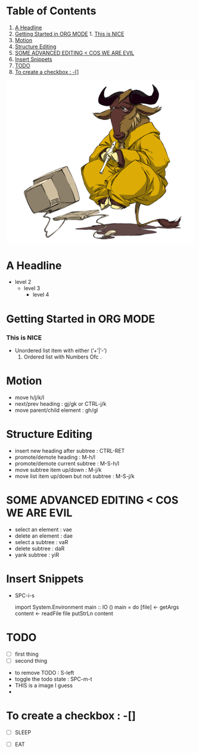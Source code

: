 
# Table of Contents

1.  [A Headline](#orgb32d4f2)
2.  [Getting Started in ORG MODE](#orgb67fb02)
        1.  [This is NICE](#org08769ac)
3.  [Motion](#orgf751d33)
4.  [Structure Editing](#org8746e83)
5.  [SOME ADVANCED EDITING < COS WE ARE EVIL](#orgf38bff2)
6.  [Insert Snippets](#org950f825)
7.  [TODO](#orgadbe94f)
8.  [To create a checkbox : -[]](#orgdd8bdb7)

![img](./meditate.png)


<a id="orgb32d4f2"></a>

# A Headline

-   level 2
    -   level 3
        -   level 4


<a id="orgb67fb02"></a>

# Getting Started in ORG MODE


<a id="org08769ac"></a>

### This is NICE

-   Unordered list item with either (&rsquo;+&rsquo;|&rsquo;-&rsquo;)
    1.  Ordered list with Numbers Ofc .


<a id="orgf751d33"></a>

# Motion

-   move h/j/k/l
-   next/prev heading : gj/gk or CTRL-j/k
-   move parent/child element : gh/gl


<a id="org8746e83"></a>

# Structure Editing

-   insert new heading after subtree : CTRL-RET
-   promote/demote heading : M-h/l
-   promote/demote current subtree : M-S-h/l
-   move subtree item up/down : M-j/k
-   move list item up/down but not subtree : M-S-j/k


<a id="orgf38bff2"></a>

# SOME ADVANCED EDITING < COS WE ARE EVIL

-   select an element : vae
-   delete an element : dae
-   select a subtree : vaR
-   delete subtree : daR
-   yank subtree : yiR


<a id="org950f825"></a>

# Insert Snippets

-   SPC-i-s

    import System.Environment
    main :: IO ()
    main = do
      [file] <- getArgs
      content <- readFile file
      putStrLn content


<a id="orgadbe94f"></a>

# TODO

-   [ ] first thing
-   [ ] second thing
-   to remove TODO : S-left
-   toggle the todo state : SPC-m-t
-   THIS is a image I guess
-   


<a id="orgdd8bdb7"></a>

# To create a checkbox : -[]

-   [ ] SLEEP
-   [ ] EAT

